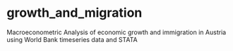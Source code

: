 # growth_and_migration
Macroeconometric Analysis of economic growth and immigration in Austria using World Bank timeseries data and STATA
